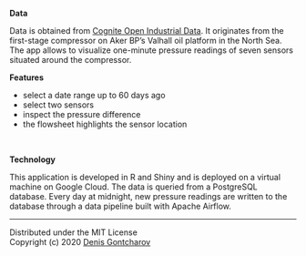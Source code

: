 **Data**

Data is obtained from [Cognite Open Industrial Data](https://openindustrialdata.com/about/).
It originates from the first-stage compressor on Aker BP’s Valhall oil platform in the North Sea.
The app allows to visualize one-minute pressure readings of seven sensors situated around the compressor.

**Features**

* select a date range up to 60 days ago
* select two sensors
* inspect the pressure difference
* the flowsheet highlights the sensor location

<br>

**Technology**

This application is developed in R and Shiny and is deployed on a virtual machine on Google Cloud.
The data is queried from a PostgreSQL database. Every day at midnight, new pressure readings are
written to the database through a data pipeline built with Apache Airflow. 

***

Distributed under the MIT License <br>
Copyright (c) 2020 [Denis Gontcharov](https://gontcharov.be)
